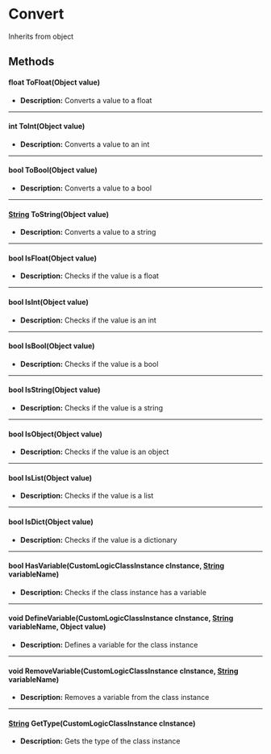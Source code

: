 # Convert
Inherits from object
## Methods
#### float ToFloat(Object value)
- **Description:** Converts a value to a float

---

#### int ToInt(Object value)
- **Description:** Converts a value to an int

---

#### bool ToBool(Object value)
- **Description:** Converts a value to a bool

---

#### [String](../static/String.md) ToString(Object value)
- **Description:** Converts a value to a string

---

#### bool IsFloat(Object value)
- **Description:** Checks if the value is a float

---

#### bool IsInt(Object value)
- **Description:** Checks if the value is an int

---

#### bool IsBool(Object value)
- **Description:** Checks if the value is a bool

---

#### bool IsString(Object value)
- **Description:** Checks if the value is a string

---

#### bool IsObject(Object value)
- **Description:** Checks if the value is an object

---

#### bool IsList(Object value)
- **Description:** Checks if the value is a list

---

#### bool IsDict(Object value)
- **Description:** Checks if the value is a dictionary

---

#### bool HasVariable(CustomLogicClassInstance cInstance, [String](../static/String.md) variableName)
- **Description:** Checks if the class instance has a variable

---

#### void DefineVariable(CustomLogicClassInstance cInstance, [String](../static/String.md) variableName, Object value)
- **Description:** Defines a variable for the class instance

---

#### void RemoveVariable(CustomLogicClassInstance cInstance, [String](../static/String.md) variableName)
- **Description:** Removes a variable from the class instance

---

#### [String](../static/String.md) GetType(CustomLogicClassInstance cInstance)
- **Description:** Gets the type of the class instance
